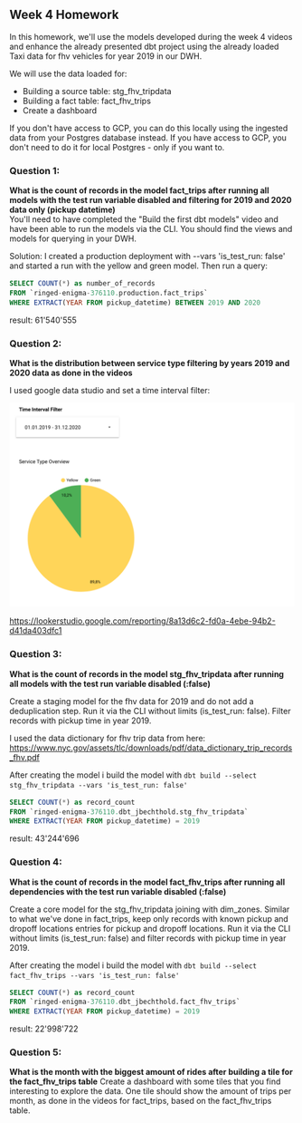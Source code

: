 ## Week 4 Homework 

In this homework, we'll use the models developed during the week 4 videos and enhance the already presented dbt project using the already loaded Taxi data for fhv vehicles for year 2019 in our DWH.

We will use the data loaded for:
* Building a source table: stg_fhv_tripdata
* Building a fact table: fact_fhv_trips
* Create a dashboard 

If you don't have access to GCP, you can do this locally using the ingested data from your Postgres database
instead. If you have access to GCP, you don't need to do it for local Postgres -
only if you want to.

### Question 1: 
**What is the count of records in the model fact_trips after running all models with the test run variable disabled and filtering for 2019 and 2020 data only (pickup datetime)**  
You'll need to have completed the "Build the first dbt models" video and have been able to run the models via the CLI. 
You should find the views and models for querying in your DWH.

Solution:
I created a production deployment with --vars 'is_test_run: false' and started a run with the yellow and green model. Then run a query:

```sql
SELECT COUNT(*) as number_of_records
FROM `ringed-enigma-376110.production.fact_trips`
WHERE EXTRACT(YEAR FROM pickup_datetime) BETWEEN 2019 AND 2020
```
result: 61'540'555

### Question 2: 
**What is the distribution between service type filtering by years 2019 and 2020 data as done in the videos**

I used google data studio and set a time interval filter:

![](chart.png)

https://lookerstudio.google.com/reporting/8a13d6c2-fd0a-4ebe-94b2-d41da403dfc1


### Question 3: 
**What is the count of records in the model stg_fhv_tripdata after running all models with the test run variable disabled (:false)**  

Create a staging model for the fhv data for 2019 and do not add a deduplication step. Run it via the CLI without limits (is_test_run: false).
Filter records with pickup time in year 2019.

I used the data dictionary for fhv trip data from here: https://www.nyc.gov/assets/tlc/downloads/pdf/data_dictionary_trip_records_fhv.pdf

After creating the model i build the model with `dbt build --select stg_fhv_tripdata --vars 'is_test_run: false'`

```sql
SELECT COUNT(*) as record_count
FROM `ringed-enigma-376110.dbt_jbechthold.stg_fhv_tripdata` 
WHERE EXTRACT(YEAR FROM pickup_datetime) = 2019
```
result: 43'244'696

### Question 4: 
**What is the count of records in the model fact_fhv_trips after running all dependencies with the test run variable disabled (:false)**  

Create a core model for the stg_fhv_tripdata joining with dim_zones.
Similar to what we've done in fact_trips, keep only records with known pickup and dropoff locations entries for pickup and dropoff locations. 
Run it via the CLI without limits (is_test_run: false) and filter records with pickup time in year 2019.

After creating the model i build the model with `dbt build --select fact_fhv_trips --vars 'is_test_run: false'`

```sql
SELECT COUNT(*) as record_count
FROM `ringed-enigma-376110.dbt_jbechthold.fact_fhv_trips` 
WHERE EXTRACT(YEAR FROM pickup_datetime) = 2019
```
result: 22'998'722

### Question 5: 
**What is the month with the biggest amount of rides after building a tile for the fact_fhv_trips table**
Create a dashboard with some tiles that you find interesting to explore the data. One tile should show the amount of trips per month, as done in the videos for fact_trips, based on the fact_fhv_trips table.

